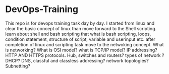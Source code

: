 # DevOps-Training
This repo is for devops training task day by day.
I started from linux and clear the basic concept of linux than move forward to the Shell scripting.
learn about shell and bash scripting that what is bash scripting, loops, condition statement, structure of script, variable and userinput etc.
after completion of linux and scripting task move to the netwoking concept.
What is networking?
What is OSI model?
what is TCP/IP model?
IP addressing?
HTTP AND HTTPS
protocols.
Hub, switches and routers?
types of network ?
DHCP?
DNS, classful and classless addressing?
network topologies?
Subnetting?

